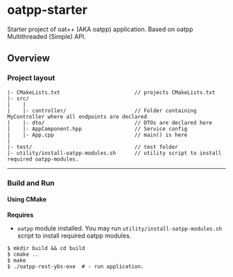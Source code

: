 # oatpp-starter
Starter project of oat++ (AKA oatpp) application. Based on oatpp Multithreaded (Simple) API.

## Overview

### Project layout

```
|- CMakeLists.txt                        // projects CMakeLists.txt
|- src/
|    |
|    |- controller/                      // Folder containing MyController where all endpoints are declared
|    |- dto/                             // DTOs are declared here
|    |- AppComponent.hpp                 // Service config
|    |- App.cpp                          // main() is here
|
|- test/                                 // test folder
|- utility/install-oatpp-modules.sh      // utility script to install required oatpp-modules.  
```

---

### Build and Run

#### Using CMake

**Requires** 

- `oatpp` module installed. You may run `utility/install-oatpp-modules.sh` 
script to install required oatpp modules.

```
$ mkdir build && cd build
$ cmake ..
$ make 
$ ./oatpp-rest-ybs-exe  # - run application.

```

[//]: # (#### In Docker)

[//]: # ()
[//]: # (```)

[//]: # ($ docker build -t oatpp-starter .)

[//]: # ($ docker run -p 8000:8000 -t oatpp-starter)

[//]: # (```)

